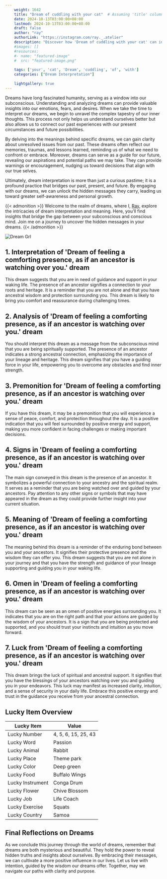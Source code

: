 ```yaml
---
    weight: 1642
    title: "Dream of cuddling with your cat"  # Assuming 'title' column exists
    date: 2024-10-13T03:00:00+08:00
    lastmod: 2024-10-13T03:00:00+08:00
    draft: false
    author: "ray"
    authorLink: "https://instagram.com/ray._.atelier"
    description: "Discover how 'Dream of cuddling with your cat' can interpret your future and uncover its significant meanings in your life."
    #images: []
    #resources:
    #- name: "featured-image"
    #  src: "featured-image.png"
    
    tags: ['your', 'cat', 'Dream', 'cuddling', 'of', 'with']
    categories: ["Dream Interpretation"]
    
    lightgallery: true
---
```

    
Dreams have long fascinated humanity, serving as a window into our subconscious. Understanding and analyzing dreams can provide valuable insights into our emotions, fears, and desires. When we take the time to interpret our dreams, we begin to unravel the complex tapestry of our inner thoughts. This process not only helps us understand ourselves better but also allows us to connect our past experiences with our present circumstances and future possibilities.

By delving into the meanings behind specific dreams, we can gain clarity about unresolved issues from our past. These dreams often reflect our memories, traumas, and lessons learned, reminding us of what we need to confront or embrace. Moreover, dreams can serve as a guide for our future, revealing our aspirations and potential paths we may take. They can provide warnings or encouragement, nudging us toward decisions that align with our true selves.

Ultimately, dream interpretation is more than just a curious pastime; it is a profound practice that bridges our past, present, and future. By engaging with our dreams, we can unlock the hidden messages they carry, leading us toward greater self-awareness and personal growth.

{{< admonition >}}
Welcome to the realm of dreams, where I, [Ray](https://instagram.com/ray._.atelier), explore the intricacies of dream interpretation and meaning. Here, you’ll find insights that bridge the gap between your subconscious and conscious mind. Join me on a journey to uncover the hidden messages in your dreams.
{{< /admonition >}}

![Dream Grl](https://cdn.pixabay.com/photo/2017/11/02/03/35/gothic-2910057_1280.jpg "Dream Grl")

## 1. Interpretation of 'Dream of feeling a comforting presence, as if an ancestor is watching over you.' dream
 This dream suggests that you are in need of guidance and support in your waking life. The presence of an ancestor signifies a connection to your roots and heritage. It is a reminder that you are not alone and that you have ancestral wisdom and protection surrounding you. This dream is likely to bring you comfort and reassurance during challenging times.

## 2. Analysis of 'Dream of feeling a comforting presence, as if an ancestor is watching over you.' dream
 You should interpret this dream as a message from the subconscious mind that you are being spiritually supported. The presence of an ancestor indicates a strong ancestral connection, emphasizing the importance of your lineage and heritage. This dream signifies that you have a guiding force in your life, empowering you to overcome any obstacles and find inner strength.

## 3. Premonition for 'Dream of feeling a comforting presence, as if an ancestor is watching over you.' dream
 If you have this dream, it may be a premonition that you will experience a sense of peace, comfort, and protection throughout the day. It is a positive indication that you will feel surrounded by positive energy and support, making you more confident in facing challenges or making important decisions.

## 4. Signs in 'Dream of feeling a comforting presence, as if an ancestor is watching over you.' dream
 The main sign conveyed in this dream is the presence of an ancestor. It symbolizes a powerful connection to your ancestry and the spiritual realm. It serves as a reminder that you are being watched over and guided by your ancestors. Pay attention to any other signs or symbols that may have appeared in the dream as they could provide further insight into your current situation.

## 5. Meaning of 'Dream of feeling a comforting presence, as if an ancestor is watching over you.' dream
 The meaning behind this dream is a reminder of the enduring bond between you and your ancestors. It signifies their protective presence and the wisdom they can offer you. This dream suggests that you are not alone in your journey and that you have the strength and guidance of your lineage supporting and guiding you in your waking life.

## 6. Omen in 'Dream of feeling a comforting presence, as if an ancestor is watching over you.' dream
 This dream can be seen as an omen of positive energies surrounding you. It indicates that you are on the right path and that your actions are guided by the wisdom of your ancestors. It is a sign that you are being protected and supported, and you should trust your instincts and intuition as you move forward.

## 7. Luck from 'Dream of feeling a comforting presence, as if an ancestor is watching over you.' dream
 This dream brings the luck of spiritual and ancestral support. It signifies that you have the blessings of your ancestors watching over you and guiding you in your endeavors. This luck may manifest as increased clarity, intuition, and a sense of security in your daily life. Embrace this positive energy and trust in the guidance you receive from your ancestral connection.

## Lucky Item Overview
| Lucky Item          | Value              |
|---------------|--------------------|
| Lucky Number        | 4, 5, 6, 15, 25, 43  |
| Lucky Word          | Passion |
| Lucky Animal        | Rabbit |
| Lucky Place         | Theme park     |
| Lucky Color         | Deep green     |
| Lucky Food          | Buffalo Wings      |
| Lucky Instrument    | Conga Drum |
| Lucky Flower        | Chive Blossom    |
| Lucky Job           | Life Coach       |
| Lucky Exercise      | Squats  |
| Lucky Country       | Samoa    |


##  Final Reflections on Dreams

As we conclude this journey through the world of dreams, remember that dreams are both mysterious and beautiful. They hold the power to reveal hidden truths and insights about ourselves. By embracing their messages, we can cultivate a more positive influence in our lives. Let us live with intention, guided by the wisdom our dreams offer. Together, may we navigate our paths with clarity and purpose.
